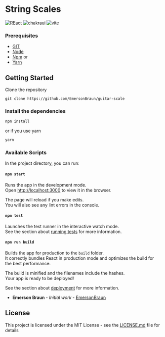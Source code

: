 # String Scales
<a href='https://github.com/shivamkapasia0' target="_blank"><img alt='REact' src='https://img.shields.io/badge/REact-100000?style=for-the-badge&logo=REact&logoColor=white&labelColor=black&color=black'/></a>
<a href='https://github.com/shivamkapasia0' target="_blank"><img alt='chakraui' src='https://img.shields.io/badge/chakra-100000?style=for-the-badge&logo=chakraui&logoColor=white&labelColor=black&color=black'/></a>
<a href='https://github.com/shivamkapasia0' target="_blank"><img alt='vite' src='https://img.shields.io/badge/vite-100000?style=for-the-badge&logo=vite&logoColor=white&labelColor=black&color=black'/></a>
### Prerequisites

* [GIT](https://git-scm.com/)
* [Node](https://nodejs.org/en/)
* [Npm](https://www.npmjs.com/)
or
* [Yarn](https://yarnpkg.com/)


## Getting Started

Clone the repository
```
git clone https://github.com/EmersonBraun/guitar-scale
```

### Install the dependencies

```bash
npm install
```
or if you use yarn
```bash
yarn
```

### Available Scripts

In the project directory, you can run:

#### `npm start`

Runs the app in the development mode.\
Open [http://localhost:3000](http://localhost:3000) to view it in the browser.

The page will reload if you make edits.\
You will also see any lint errors in the console.

#### `npm test`

Launches the test runner in the interactive watch mode.\
See the section about [running tests](https://facebook.github.io/create-react-app/docs/running-tests) for more information.

#### `npm run build`

Builds the app for production to the `build` folder.\
It correctly bundles React in production mode and optimizes the build for the best performance.

The build is minified and the filenames include the hashes.\
Your app is ready to be deployed!

See the section about [deployment](https://facebook.github.io/create-react-app/docs/deployment) for more information.

* **Emerson Braun** - *Initial work* - [EmersonBraun](https://github.com/EmersonBraun)

## License

This project is licensed under the MIT License - see the [LICENSE.md](LICENSE.md) file for details

